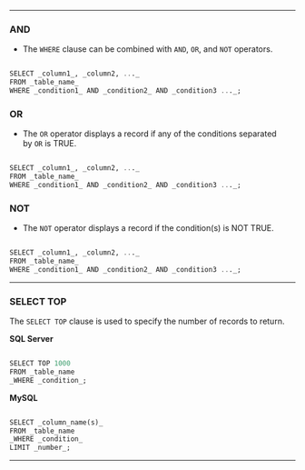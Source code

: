 ******

### AND

* The `WHERE` clause can be combined with `AND`, `OR`, and `NOT` operators.
``` sql

SELECT _column1_, _column2, ..._  
FROM _table_name_  
WHERE _condition1_ AND _condition2_ AND _condition3 ..._;
```

### OR

-   The `OR` operator displays a record if any of the conditions separated by `OR` is TRUE.
``` sql

SELECT _column1_, _column2, ..._  
FROM _table_name_  
WHERE _condition1_ AND _condition2_ AND _condition3 ..._;
```

### NOT

* The `NOT` operator displays a record if the condition(s) is NOT TRUE.
``` sql

SELECT _column1_, _column2, ..._  
FROM _table_name_  
WHERE _condition1_ AND _condition2_ AND _condition3 ..._;
```


*****

### SELECT TOP 

The `SELECT TOP` clause is used to specify the number of records to return.

**SQL Server**
``` sql 

SELECT TOP 1000
FROM _table_name  
_WHERE _condition_;
```

**MySQL**
``` sql 

SELECT _column_name(s)_  
FROM _table_name  
_WHERE _condition_  
LIMIT _number_;
```


*****

``` sql 




```

``` sql 




```
